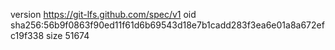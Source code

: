 version https://git-lfs.github.com/spec/v1
oid sha256:56b9f0863f90ed11f61d6b69543d18e7b1cadd283f3ea6e01a8a672efc19f338
size 51674
